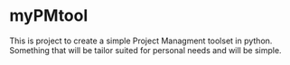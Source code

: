 # myPMtool
This is project to create a simple Project Managment toolset in python. Something that will be tailor suited for personal needs and will be simple.
